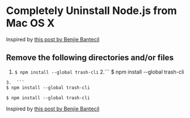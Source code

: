 # Completely Uninstall Node.js from Mac OS X


Inspired by [this post by Benjie Bantecil](http://benznext.com/completely-uninstall-node-js-from-mac-os-x/)


## Remove the following directories and/or files

1. `$ npm install --global trash-cli`
2.```
$ npm install --global trash-cli
```
3.  ```
$ npm install --global trash-cli
```

```
$ npm install --global trash-cli
```

Inspired by [this post by Benjie Bantecil](http://benznext.com/completely-uninstall-node-js-from-mac-os-x/)

